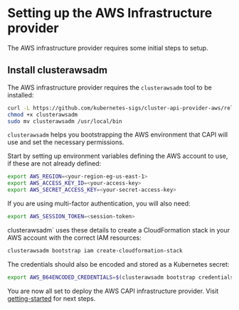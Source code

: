 # Setting up the AWS Infrastructure provider

The AWS infrastructure provider requires some initial steps to setup.

## Install clusterawsadm

The AWS infrastructure provider requires the `clusterawsadm` tool to be
installed:

```sh
curl -L https://github.com/kubernetes-sigs/cluster-api-provider-aws/releases/download/v2.5.2/clusterawsadm-linux-amd64 -o clusterawsadm
chmod +x clusterawsadm
sudo mv clusterawsadm /usr/local/bin
```

`clusterawsadm` helps you bootstrapping the AWS environment that CAPI will use
and set the necessary permissions.

Start by setting up environment variables defining the AWS account to use, if
these are not already defined:

```sh
export AWS_REGION=<your-region-eg-us-east-1>
export AWS_ACCESS_KEY_ID=<your-access-key>
export AWS_SECRET_ACCESS_KEY=<your-secret-access-key>
```

If you are using multi-factor authentication, you will also need:

```sh
export AWS_SESSION_TOKEN=<session-token>
```

clusterawsadm` uses these details to create a CloudFormation stack in your AWS
account with the correct IAM resources:

```sh
clusterawsadm bootstrap iam create-cloudformation-stack
```

The credentials should also be encoded and stored as a Kubernetes secret:

```sh
export AWS_B64ENCODED_CREDENTIALS=$(clusterawsadm bootstrap credentials encode-as-profile)
```

You are now all set to deploy the AWS CAPI infrastructure provider.
Visit [getting-started] for next steps.

<!-- Links -->
[getting-started]: ../tutorial/getting-started.md
